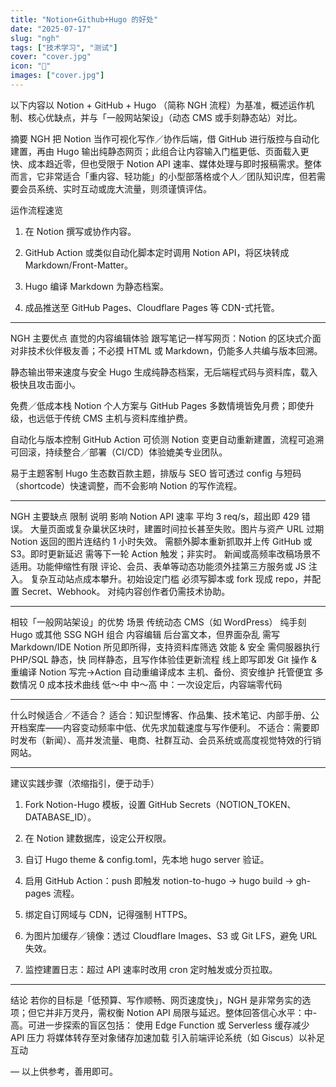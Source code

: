 ```yaml
---
title: "Notion+Github+Hugo 的好处"
date: "2025-07-17"
slug: "ngh"
tags: ["技术学习", "测试"]
cover: "cover.jpg"
icon: "💜"
images: ["cover.jpg"]
---
```

以下内容以 Notion + GitHub + Hugo （简称 NGH 流程）为基准，概述运作机制、核心优缺点，并与「一般网站架设」（动态 CMS 或手刻静态站）对比。



摘要
NGH 把 Notion 当作可视化写作／协作后端，借 GitHub 进行版控与自动化建置，再由 Hugo 输出纯静态网页；此组合让内容输入门槛更低、页面载入更快、成本趋近零，但也受限于 Notion API 速率、媒体处理与即时报稿需求。整体而言，它非常适合「重内容、轻功能」的小型部落格或个人／团队知识库，但若需要会员系统、实时互动或庞大流量，则须谨慎评估。



运作流程速览
1. 在 Notion 撰写或协作内容。

2. GitHub Action 或类似自动化脚本定时调用 Notion API，将区块转成 Markdown/Front-Matter。

3. Hugo 编译 Markdown 为静态档案。

4. 成品推送至 GitHub Pages、Cloudflare Pages 等 CDN-式托管。



---
NGH 主要优点
直觉的内容编辑体验
跟写笔记一样写网页：Notion 的区块式介面对非技术伙伴极友善；不必摸 HTML 或 Markdown，仍能多人共编与版本回溯。

静态输出带来速度与安全
Hugo 生成纯静态档案，无后端程式码与资料库，载入极快且攻击面小。

免费／低成本栈
Notion 个人方案与 GitHub Pages 多数情境皆免月费；即使升级，也远低于传统 CMS 主机与资料库维护费。

自动化与版本控制
GitHub Action 可侦测 Notion 变更自动重新建置，流程可追溯可回滚，持续整合／部署（CI/CD）体验媲美专业团队。

易于主题客制
Hugo 生态数百款主题，排版与 SEO 皆可透过 config 与短码（shortcode）快速调整，而不会影响 Notion 的写作流程。


---
NGH 主要缺点
限制	说明	影响
Notion API 速率	平均 3 req/s，超出即 429 错误。	大量页面或复杂巢状区块时，建置时间拉长甚至失败。图片与资产 URL 过期	Notion 返回的图片连结约 1 小时失效。	需额外脚本重新抓取并上传 GitHub 或 S3。即时更新延迟	需等下一轮 Action 触发；非实时。	新闻或高频率改稿场景不适用。功能伸缩性有限	评论、会员、表单等动态功能须外挂第三方服务或 JS 注入。	复杂互动站点成本攀升。初始设定门槛	必须写脚本或 fork 现成 repo，并配置 Secret、Webhook。	对纯内容创作者仍需技术协助。


---
相较「一般网站架设」的优势
场景	传统动态 CMS（如 WordPress）	纯手刻 Hugo 或其他 SSG	NGH 组合
内容编辑	后台富文本，但界面杂乱	需写 Markdown/IDE	Notion 所见即所得，支持资料库筛选 效能 & 安全	需伺服器执行 PHP/SQL	静态，快	同样静态，且写作体验佳更新流程	线上即写即发	Git 操作 & 重编译	Notion 写完→Action 自动重编译成本	主机、备份、资安维护	托管便宜	多数情况 0 成本技术曲线	低～中	中～高	中：一次设定后，内容端零代码


---
什么时候适合／不适合？
适合：知识型博客、作品集、技术笔记、内部手册、公开档案库——内容变动频率中低、优先求加载速度与写作便利。
不适合：需要即时发布（新闻）、高并发流量、电商、社群互动、会员系统或高度视觉特效的行销网站。


---
建议实践步骤（浓缩指引，便于动手）
1. Fork Notion-Hugo 模板，设置 GitHub Secrets（NOTION_TOKEN、DATABASE_ID）。

2. 在 Notion 建数据库，设定公开权限。

3. 自订 Hugo theme & config.toml，先本地 hugo server 验证。

4. 启用 GitHub Action：push 即触发 notion-to-hugo → hugo build → gh-pages 流程。

5. 绑定自订网域与 CDN，记得强制 HTTPS。

6. 为图片加缓存／镜像：透过 Cloudflare Images、S3 或 Git LFS，避免 URL 失效。

7. 监控建置日志：超过 API 速率时改用 cron 定时触发或分页拉取。



---
结论
若你的目标是「低预算、写作顺畅、网页速度快」，NGH 是非常务实的选项；但它并非万灵丹，需权衡 Notion API 局限与延迟。整体回答信心水平：中-高。可进一步探索的盲区包括：
使用 Edge Function 或 Serverless 缓存减少 API 压力
将媒体转存至对象储存加速加载
引入前端评论系统（如 Giscus）以补足互动

–– 以上供参考，善用即可。


